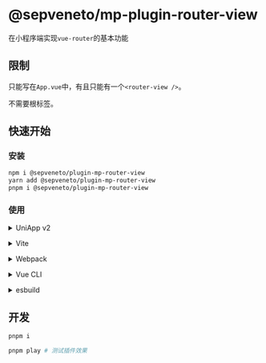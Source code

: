 # @sepveneto/mp-plugin-router-view

在小程序端实现`vue-router`的基本功能

## 限制
只能写在`App.vue`中，有且只能有一个`<router-view />`。

不需要根标签。

## 快速开始

### 安装
```bash
npm i @sepveneto/plugin-mp-router-view
yarn add @sepveneto/plugin-mp-router-view
pnpm i @sepveneto/plugin-mp-router-view
```

### 使用

<details>
<summary>UniApp v2</summary><br>

```js
module.exports = {
  chainWebpack: config => {
    config.module
      .rule('vue')
      .use('@sepveneto/plugin-mp-router-view/loader')
      .loader('@sepveneto/plugin-mp-router-view/loader')
      .options({ /* options */ })
      .end()
  }
}
```
#### 为什么
虽然uniapp的v2版本是依赖`webpack4/5`进行构建，但是通过`plugins`注入的代码无法影响到uniapp的编译结果。因此参考[uniapp-router-view-loader](https://github.com/2460392754/uniapp-router-view-loader)使用loader来实现vue2版本的代码注入。
<br></details>

<details>
<summary>Vite</summary><br>

```ts
// vite.config.ts
import PluginRouterView from '@sepveneto/plugin-mp-router-view/vite'

export default defineConfig({
  plugins: [
    PluginRouterView ({ /* options */ }),
  ],
})
```

Example: [`playground/`](./playground/)

<br></details>


<details>
<summary>Webpack</summary><br>

```ts
// webpack.config.js
module.exports = {
  /* ... */
  plugins: [
    require('@sepveneto/plugin-mp-router-view/webpack')({ /* options */ })
  ]
}
```

<br></details>

<details>
<summary>Vue CLI</summary><br>

```ts
// vue.config.js
module.exports = {
  configureWebpack: {
    plugins: [
      require('@sepveneto/plugin-mp-router-view/webpack')({ /* options */ }),
    ],
  },
}
```

<br></details>

<details>
<summary>esbuild</summary><br>

```ts
// esbuild.config.js
import { build } from 'esbuild'
import Starter from 'unplugin-starter/esbuild'

build({
  plugins: [Starter()],
})
```

<br></details>


## 开发

```bash
pnpm i

pnpm play # 测试插件效果
```
